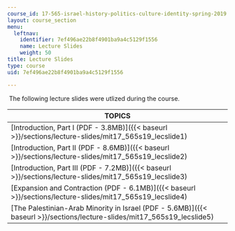 ```yaml
---
course_id: 17-565-israel-history-politics-culture-identity-spring-2019
layout: course_section
menu:
  leftnav:
    identifier: 7ef496ae22b8f4901ba9a4c5129f1556
    name: Lecture Slides
    weight: 50
title: Lecture Slides
type: course
uid: 7ef496ae22b8f4901ba9a4c5129f1556

---
```


 The following lecture slides were utlized during the course. 

| TOPICS |
| --- |
| [Introduction, Part I (PDF - 3.8MB)]({{< baseurl >}}/sections/lecture-slides/mit17_565s19_lecslide1) |
| [Introduction, Part II (PDF - 8.6MB)]({{< baseurl >}}/sections/lecture-slides/mit17_565s19_lecslide2) |
| [Introduction, Part III (PDF - 7.2MB)]({{< baseurl >}}/sections/lecture-slides/mit17_565s19_lecslide3) |
| [Expansion and Contraction (PDF - 6.1MB)]({{< baseurl >}}/sections/lecture-slides/mit17_565s19_lecslide4) |
| [The Palestinian-Arab Minority in Israel (PDF - 5.6MB)]({{< baseurl >}}/sections/lecture-slides/mit17_565s19_lecslide5)